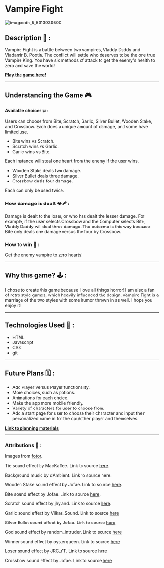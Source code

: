 # Vampire Fight

![imageedit_5_5913939500](https://github.com/Jabutler95/VampireFight/assets/105134183/76e7049d-6612-4606-8ecc-a06e9cb64fd3)

## Description 🧛 :

Vampire Fight is a battle between two vampires, Vladdy Daddy and Vladamir B. Pootin. The conflict will settle who deserves to be the one true Vampire King. You have six methods of attack to get the enemy's health to zero and save the world!

[**Play the game here!**](https://vampirefight.netlify.app)

---

## Understanding the Game 🎮
#### Available choices 💥 :

Users can choose from Bite, Scratch, Garlic, Silver Bullet, Wooden Stake, and Crossbow. Each does a unique amount of damage, and some have limited use. 
- Bite wins vs Scratch. 
- Scratch wins vs Garlic.
- Garlic wins vs Bite. 

Each instance will steal one heart from the enemy if the user wins. 

- Wooden Stake deals two damage. 
- Silver Bullet deals three damage. 
- Crossbow deals four damage.

Each can only be used twice. 

### How damage is dealt ❤️‍🩹 :

Damage is dealt to the loser, or who has dealt the lesser damage. For example, if the user selects
Crossbow and the Computer selects Bite, Vladdy Daddy will deal three damage. The outcome is this way because Bite only deals one damage versus the four by Crossbow. 

### How to win 🤩 :

Get the enemy vampire to zero hearts!

---

## Why this game? 🕹 :

I chose to create this game because I love all things horror! I am also a fan of retro style games, which heavily influenced the design. Vampire Fight is a marriage of the two styles with some humor thrown in as well. I hope you enjoy it! 

---

## Technologies Used 🤖 : 

- HTML
- Javascript 
- CSS
- git

---

## Future Plans 🗓 :

- Add Player versus Player functionality.
- More choices, such as potions. 
- Animations for each choice. 
- Make the app more mobile friendly.
- Variety of characters for user to choose from. 
- Add a start page for user to choose their character and input their personalized name in for the cpu/other player and themselves.


[**Link to planning materials**](https://fortune-brian-02b.notion.site/Unit-1-Project-Planning-Materials-051de69b4c234b4ab7295802a0bca55b)

---

### Attributions 📝 :

Images from [fotor](https://www.fotor.com/images/create).

Tie sound effect by MacKaffee. Link to source [here](https://freesound.org/people/MacKaffee/sounds/326143/). 

Background music by dAmbient. Link to source [here](https://freesound.org/people/dAmbient/sounds/251936/ ). 

Wooden Stake sound effect by Jofae. Link to source [here](https://freesound.org/people/Jofae/sounds/363151/).

Bite sound effect by Jofae. Link to source [here](
https://freesound.org/people/Jofae/sounds/353067/).

Scratch sound effect by jhyland. Link to source [here](
https://freesound.org/people/jhyland/sounds/539668/).

Garlic sound effect by Vilkas_Sound. Link to source [here](https://freesound.org/people/Vilkas_Sound/sounds/460473/)

Silver Bullet sound effect by Jofae. Link to source [here](https://freesound.org/people/Jofae/sounds/363698/)

God sound effect by random_intruder. Link to source [here](https://freesound.org/people/random_intruder/sounds/39)

Winner sound effect by oysterqueen. Link to source [here](https://freesound.org/people/oysterqueen/sounds/582988/)

Loser sound effect by JRC_YT. Link to source [here](
https://freesound.org/people/JRC_YT/sounds/321919/)

Crossbow sound effect by Jofae. Link to source [here](
https://freesound.org/people/Jofae/sounds/361636/)
